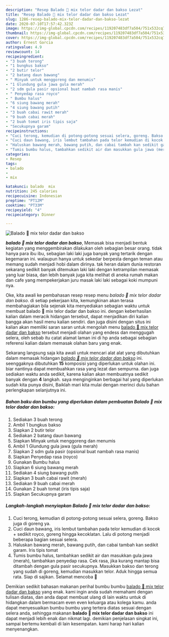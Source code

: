 ```yaml
---
description: "Resep Balado 🍆 mix telor dadar dan bakso Lezat"
title: "Resep Balado 🍆 mix telor dadar dan bakso Lezat"
slug: 1286-resep-balado-mix-telor-dadar-dan-bakso-lezat
date: 2020-07-10T17:57:42.323Z
image: https://img-global.cpcdn.com/recipes/119207483df7a504/751x532cq70/balado-🍆-mix-telor-dadar-dan-bakso-foto-resep-utama.jpg
thumbnail: https://img-global.cpcdn.com/recipes/119207483df7a504/751x532cq70/balado-🍆-mix-telor-dadar-dan-bakso-foto-resep-utama.jpg
cover: https://img-global.cpcdn.com/recipes/119207483df7a504/751x532cq70/balado-🍆-mix-telor-dadar-dan-bakso-foto-resep-utama.jpg
author: Ernest Garcia
ratingvalue: 4.9
reviewcount: 14
recipeingredient:
- "3 buah terong"
- "1 bungkus bakso"
- "2 butir telor"
- "2 batang daun bawang"
- " Minyak untuk menggoreng dan menumis"
- "1 Glundung gula jawa gula merah"
- "2 sdm gula pasir opsional buat nambah rasa manis"
- " Penyedap rasa royco"
- " Bumbu halus"
- "6 siung bawang merah"
- "4 siung bawang putih"
- "3 buah cabai rawit merah"
- "9 buah cabai merah"
- "2 buah tomat iris tipis saja"
- "Secukupnya garam"
recipeinstructions:
- "Cuci terong, kemudian di potong-potong sesuai selera, goreng. Bakso juga di goreng ya."
- "Cuci daun bawang, iris lembut tambahan pada telor kemudian di kocok + sedikit royco, goreng hingga kecoklatan. Lalu di potong menjadi beberapa bagian sesuai selera."
- "Haluskan bawang merah, bawang putih, dan cabai tambah kan sedikit garam. Iris tipis tomat"
- "Tumis bumbu halus, tambahkan sedikit air dan masukkan gula jawa (merah), tambahkan penyedap rasa. Cek rasa, jika kurang mantap bisa ditambah dengan gula pasir secukupnya. Masukkan bakso dan terong yang sudah di goreng, kemudian masukkan telor. Aduk hingga semua rata. Siap di sajikan. Selamat mencoba 🤗"
categories:
- Resep
tags:
- balado
- 
- mix

katakunci: balado  mix 
nutrition: 245 calories
recipecuisine: Indonesian
preptime: "PT12M"
cooktime: "PT33M"
recipeyield: "4"
recipecategory: Dinner

---
```



![Balado 🍆 mix telor dadar dan bakso](https://img-global.cpcdn.com/recipes/119207483df7a504/751x532cq70/balado-🍆-mix-telor-dadar-dan-bakso-foto-resep-utama.jpg)

<b><i>balado 🍆 mix telor dadar dan bakso</i></b>, Memasak bisa menjadi bentuk kegiatan yang menggembirakan dilakukan oleh sebagian besar orang. tidak hanya para ibu ibu, sebagian laki laki juga banyak yang tertarik dengan kegemaran ini. walaupun hanya untuk sekedar berpesta dengan teman atau memang sudah menjadi hobi dalam dirinya. tak heran dalam dunia restoran sekarang sedikit banyak ditemukan laki laki dengan ketrampilan memasak yang luar biasa, dan lebih banyak juga kita melihat di aneka rumah makan dan cafe yang mempekerjakan juru masak laki laki sebagai koki mumpuni nya.



Oke, kita awali ke pembahasan resep resep menu <i>balado 🍆 mix telor dadar dan bakso</i>. di setiap pekerjaan kita, kemungkinan akan terasa membahagiakan bila sejenak kita menyediakan sebagian waktu untuk membuat balado 🍆 mix telor dadar dan bakso ini. dengan keberhasilan kalian dalam meracik hidangan tersebut, dapat menjadikan diri kalian bangga akan hasil menu kalian sendiri. dan juga disini dengan situs ini kalian akan memiliki saran saran untuk mengolah menu <u>balado 🍆 mix telor dadar dan bakso</u> tersebut menjadi olahan yang endess dan menggugah selera, oleh sebab itu catat alamat laman ini di hp anda sebagai sebagian referensi kalian dalam memasak olahan baru yang enak.


Sekarang langsung saja kita awali untuk mencari alat alat yang dibutuhkan dalam memasak hidangan <u><i>balado 🍆 mix telor dadar dan bakso</i></u> ini. seenggaknya dibutuhkan <b>15</b> komposisi yang diperlukan untuk olahan ini. biar nantinya dapat membuahkan rasa yang lezat dan sempurna. dan juga sediakan waktu anda sedikit, karena kalian akan membuatnya sedikit banyak dengan <b>4</b> langkah. saya menginginkan berbagai hal yang diperlukan sudah kita punya disini, Baiklah mari kita mulai dengan merinci dulu bahan perlengkapan selanjutnya ini.

<!--inarticleads1-->

##### Bahan baku dan bumbu yang diperlukan dalam pembuatan Balado 🍆 mix telor dadar dan bakso:

1. Sediakan 3 buah terong
1. Ambil 1 bungkus bakso
1. Siapkan 2 butir telor
1. Sediakan 2 batang daun bawang
1. Siapkan  Minyak untuk menggoreng dan menumis
1. Ambil 1 Glundung gula jawa (gula merah)
1. Siapkan 2 sdm gula pasir (opsional buat nambah rasa manis)
1. Siapkan  Penyedap rasa (royco)
1. Gunakan  Bumbu halus
1. Siapkan 6 siung bawang merah
1. Sediakan 4 siung bawang putih
1. Siapkan 3 buah cabai rawit (merah)
1. Sediakan 9 buah cabai merah
1. Gunakan 2 buah tomat (iris tipis saja)
1. Siapkan Secukupnya garam




<!--inarticleads2-->

##### Langkah-langkah menyiapkan Balado 🍆 mix telor dadar dan bakso:

1. Cuci terong, kemudian di potong-potong sesuai selera, goreng. Bakso juga di goreng ya.
1. Cuci daun bawang, iris lembut tambahan pada telor kemudian di kocok + sedikit royco, goreng hingga kecoklatan. Lalu di potong menjadi beberapa bagian sesuai selera.
1. Haluskan bawang merah, bawang putih, dan cabai tambah kan sedikit garam. Iris tipis tomat
1. Tumis bumbu halus, tambahkan sedikit air dan masukkan gula jawa (merah), tambahkan penyedap rasa. Cek rasa, jika kurang mantap bisa ditambah dengan gula pasir secukupnya. Masukkan bakso dan terong yang sudah di goreng, kemudian masukkan telor. Aduk hingga semua rata. Siap di sajikan. Selamat mencoba 🤗




Demikian sedikit bahasan makanan perihal bumbu bumbu <u>balado 🍆 mix telor dadar dan bakso</u> yang enak. kami ingin anda sudah memahami dengan tulisan diatas, dan anda dapat membuat ulang di lain waktu untuk di hidangkan dalam bermacam even even keluarga atau kolega kamu. anda dapat menyesuaikan bumbu bumbu yang tertera diatas sesuai dengan selera anda, sehingga makanan <b>balado 🍆 mix telor dadar dan bakso</b> ini dapat menjadi lebih enak dan nikmat lagi. demikian penjelasan singkat ini, sampai bertemu kembali di lain kesempatan. kami harap hari kalian menyenangkan.
